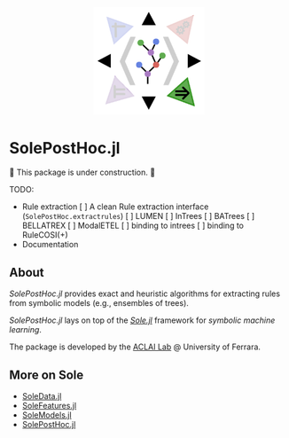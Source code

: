 <div align="center"><a href="https://github.com/aclai-lab/Sole.jl"><img src="logo.png" alt="" title="This package is part of Sole.jl" width="200"></a></div>

# SolePostHoc.jl

<!--
[![Stable](https://img.shields.io/badge/docs-stable-blue.svg)](https://aclai-lab.github.io/SolePostHoc.jl/stable)
[![Dev](https://img.shields.io/badge/docs-dev-blue.svg)](https://aclai-lab.github.io/SolePostHoc.jl/dev)
[![Build Status](https://api.cirrus-ci.com/github/aclai-lab/SolePostHoc.jl.svg?branch=main)](https://cirrus-ci.com/github/aclai-lab/SolePostHoc.jl)
[![Coverage](https://codecov.io/gh/aclai-lab/SolePostHoc.jl/branch/master/graph/badge.svg)](https://codecov.io/gh/aclai-lab/SolePostHoc.jl)
[![Coverage](https://coveralls.io/repos/github/aclai-lab/SolePostHoc.jl/badge.svg?branch=main)](https://coveralls.io/github/aclai-lab/SolePostHoc.jl?branch=main)
-->

🚧 This package is under construction. 🚧

TODO:
* Rule extraction
	[ ] A clean Rule extraction interface (`SolePostHoc.extractrules`)
	[ ] LUMEN <!-- TODO link and cite papers -->
	[ ] InTrees
	[ ] BATrees
	[ ] BELLATREX
	[ ] ModalETEL
	[ ] binding to intrees
	[ ] binding to RuleCOSI(+)
* Documentation

## About

*SolePostHoc.jl* provides exact and heuristic algorithms for extracting rules from symbolic models (e.g., ensembles of trees).

*SolePostHoc.jl* lays on top of the [*Sole.jl*](https://github.com/aclai-lab/Sole.jl) framework for *symbolic machine learning*.

The package is developed by the [ACLAI Lab](https://aclai.unife.it/en/) @ University of Ferrara.

## More on Sole
- [SoleData.jl](https://github.com/aclai-lab/SoleData.jl)
- [SoleFeatures.jl](https://github.com/aclai-lab/SoleFeatures.jl)
- [SoleModels.jl](https://github.com/aclai-lab/SoleModels.jl)
- [SolePostHoc.jl](https://github.com/aclai-lab/SolePostHoc.jl)

